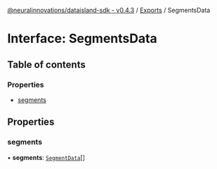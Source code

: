 [@neuralinnovations/dataisland-sdk - v0.4.3](../../README.md) / [Exports](../modules.md) / SegmentsData

# Interface: SegmentsData

## Table of contents

### Properties

- [segments](SegmentsData.md#segments)

## Properties

### segments

• **segments**: [`SegmentData`](SegmentData.md)[]
